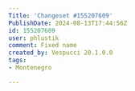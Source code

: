 ```yaml
---
Title: 'Changeset #155207609'
PublishDate: 2024-08-13T17:44:56Z
id: 155207609
user: phlustik
comment: Fixed name
created_by: Vespucci 20.1.0.0
tags:
- Montenegro

---
```

